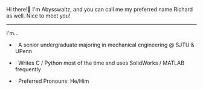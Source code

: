Hi there!👋 I'm Abysswaltz, and you can call me my preferred name Richard as well. Nice to meet you!
* * *
 I'm...
 - · A senior undergraduate majoring in mechanical engineering @ SJTU & UPenn
  
 - · Writes C / Python most of the time and uses SolidWorks / MATLAB frequently 
  
 - · Preferred Pronouns: He/Him

<!--
**richardzhangsjtu/richardzhangsjtu** is a ✨ _special_ ✨ repository because its `README.md` (this file) appears on your GitHub profile.

Here are some ideas to get you started:

- 🔭 I’m currently working on ...
- 🌱 I’m currently learning ...
- 👯 I’m looking to collaborate on ...
- 🤔 I’m looking for help with ...
- 💬 Ask me about ...
- 📫 How to reach me: ...
- 😄 Pronouns: ...
- ⚡ Fun fact: ...
-->
